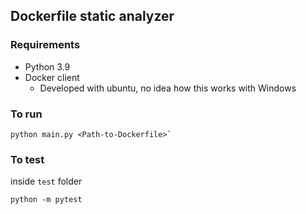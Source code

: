 ## Dockerfile static analyzer
### Requirements
* Python 3.9
* Docker client
  * Developed with ubuntu, no idea how this works with Windows

### To run
```
python main.py <Path-to-Dockerfile>`  
```
### To test
inside `test` folder
```
python -m pytest
```